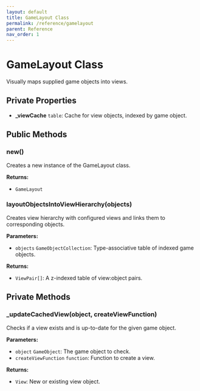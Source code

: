 ```yaml
---
layout: default
title: GameLayout Class
permalink: /reference/gamelayout
parent: Reference
nav_order: 1
---
```

# GameLayout Class

Visually maps supplied game objects into views.

## Private Properties

- **_viewCache** `table`: Cache for view objects, indexed by game object.

## Public Methods

### new()

Creates a new instance of the GameLayout class.

**Returns:**
- `GameLayout`

### layoutObjectsIntoViewHierarchy(objects)

Creates view hierarchy with configured views and links them to corresponding objects.

**Parameters:**
- `objects` `GameObjectCollection`: Type-associative table of indexed game objects.

**Returns:**
- `ViewPair[]`: A z-indexed table of view:object pairs.

## Private Methods

### _updateCachedView(object, createViewFunction)

Checks if a view exists and is up-to-date for the given game object.

**Parameters:**
- `object` `GameObject`: The game object to check.
- `createViewFunction` `function`: Function to create a view.

**Returns:**
- `View`: New or existing view object.
